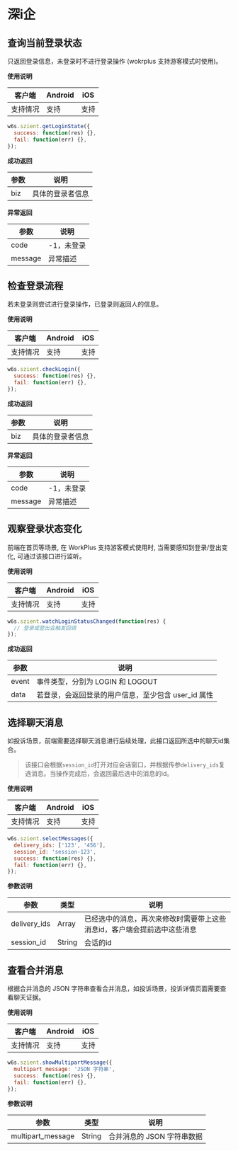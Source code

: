 # 深i企

## 查询当前登录状态

只返回登录信息，未登录时不进行登录操作 (wokrplus 支持游客模式时使用)。

**使用说明**

| 客户端   | Android | iOS  |
| -------- | ------- | ---- |
| 支持情况 | 支持  | 支持 |


```js
w6s.szient.getLoginState({
  success: function(res) {},
  fail: function(err) {},
});
```

**成功返回**

| 参数 | 说明 |
| - | - | 
| biz | 具体的登录者信息 |

**异常返回**

| 参数 | 说明 |
| - | - | 
| code | -1，未登录 |
| message | 异常描述 |


## 检查登录流程

若未登录则尝试进行登录操作，已登录则返回人的信息。

**使用说明**

| 客户端   | Android | iOS  |
| -------- | ------- | ---- |
| 支持情况 | 支持  | 支持 |


```js
w6s.szient.checkLogin({
  success: function(res) {},
  fail: function(err) {},
});
```

**成功返回**

| 参数 | 说明 |
| - | - | 
| biz | 具体的登录者信息 |

**异常返回**

| 参数 | 说明 |
| - | - | 
| code | -1，未登录 |
| message | 异常描述 |



## 观察登录状态变化

前端在首页等场景, 在 WorkPlus 支持游客模式使用时, 当需要感知到登录/登出变化, 可通过该接口进行监听。


**使用说明**

| 客户端   | Android | iOS  |
| -------- | ------- | ---- |
| 支持情况 | 支持  | 支持 |


```js
w6s.szient.watchLoginStatusChanged(function(res) {
  // 登录或登出会触发回调
});
```

**成功返回**

| 参数 | 说明 |
| - | - | 
| event | 事件类型，分别为 LOGIN 和 LOGOUT |
| data | 若登录，会返回登录的用户信息，至少包含 user_id 属性 |

## 选择聊天消息

如投诉场景，前端需要选择聊天消息进行后续处理，此接口返回所选中的聊天id集合。

> 该接口会根据`session_id`打开对应会话窗口，并根据传参`delivery_ids`复选消息。当操作完成后，会返回最后选中的消息的id。

**使用说明**

| 客户端   | Android | iOS  |
| -------- | ------- | ---- |
| 支持情况 | 支持  | 支持 |


```js
w6s.szient.selectMessages({
  delivery_ids: ['123', '456'],
  session_id: 'session-123',
  success: function(res) {},
  fail: function(err) {},
});
```

**参数说明**

| 参数 | 类型 | 说明|
| - | - | - |
| delivery_ids |  Array | 已经选中的消息，再次来修改时需要带上这些消息id，客户端会提前选中这些消息 |
| session_id |  String | 会话的id |



## 查看合并消息

根据合并消息的 JSON 字符串查看合并消息，如投诉场景，投诉详情页面需要查看聊天证据。

**使用说明**

| 客户端   | Android | iOS  |
| -------- | ------- | ---- |
| 支持情况 | 支持  | 支持 |


```js
w6s.szient.showMultipartMessage({
  multipart_message: 'JSON 字符串',
  success: function(res) {},
  fail: function(err) {},
});
```

**参数说明**

| 参数 | 类型 | 说明|
| - | - | - |
| multipart_message |  String | 合并消息的 JSON 字符串数据 |